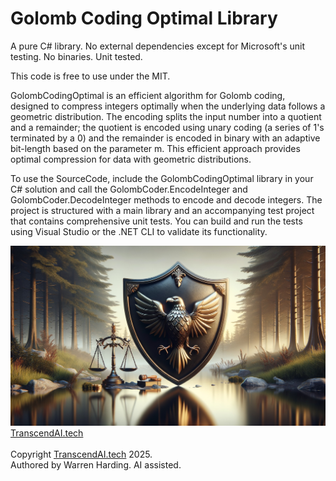 # Golomb Coding Optimal Library

A pure C# library. No external dependencies except for Microsoft's unit testing. No binaries. Unit tested.

This code is free to use under the MIT.

GolombCodingOptimal is an efficient algorithm for Golomb coding, designed to compress integers optimally when the underlying data follows a geometric distribution. The encoding splits the input number into a quotient and a remainder; the quotient is encoded using unary coding (a series of 1's terminated by a 0) and the remainder is encoded in binary with an adaptive bit-length based on the parameter m. This efficient approach provides optimal compression for data with geometric distributions.

To use the SourceCode, include the GolombCodingOptimal library in your C# solution and call the GolombCoder.EncodeInteger and GolombCoder.DecodeInteger methods to encode and decode integers. The project is structured with a main library and an accompanying test project that contains comprehensive unit tests. You can build and run the tests using Visual Studio or the .NET CLI to validate its functionality.

![AI Image](aiimage.jpg)
[TranscendAI.tech](https://TranscendAI.tech)<br>
<br>
Copyright [TranscendAI.tech](https://TranscendAI.tech) 2025.</br>
Authored by Warren Harding. AI assisted.</br>